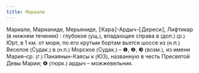 ```yaml
---
title: Мариали
---
```


Мариали, Марианиде, Мерьяниде, ⟦Кара⟧-Ардыч-⟦Дереси⟧, Лифтикар (в нижнем течении)
: глубокое ⦅ущ.⦆, впадающее справа в ⦅дол.⦆ ⦅р.⦆ Юрт, в 1 км. от моря; по его крутым бортам вьется шоссе из ⦅н.п.⦆ Веселое ⦅Судак.⦆ в ⦅н.п.⦆ Морское ⦅Судак.⦆ – ❶, ❷, ❸ ⦅возм.⦆, из имени Мария–ср. ⦅г.⦆ Панаянын-Каясы к ⦅ЮЗ⦆, названную в честь Пресвятой Девы Марии; ❹ ⦅тюрк.⦆ ардыч – можжевельник.
